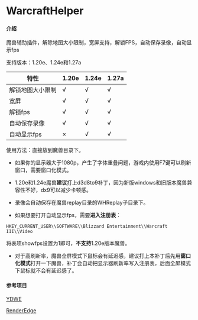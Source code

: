# WarcraftHelper

#### 介绍

魔兽辅助插件，解除地图大小限制，宽屏支持，解锁FPS，自动保存录像，自动显示fps

支持版本：1.20e、1.24e和1.27a

| 特性             | 1.20e | 1.24e | 1.27a |
| ---------------- | ----- | ----- | ----- |
| 解锁地图大小限制 | √     | √     | √     |
| 宽屏             | √     | √     | √     |
| 解锁fps          | √     | √     | √     |
| 自动保存录像     | √     | √     | √     |
| 自动显示fps      | ×     | √     | √     |

使用方法：直接放到魔兽目录下。



- 如果你的显示器大于1080p，产生了字体重叠问题，游戏内使用F7键可以刷新窗口，需要窗口化模式。


- 1.20e和1.24e魔兽**建议**打上d3d8to9补丁，因为新版windows和旧版本魔兽兼容性不好，dx9可以减少卡顿感。

- 录像会自动保存在魔兽replay目录的WHReplay子目录下。

- 如果想要打开自动显示fps，需要**进入注册表**：

```
HKEY_CURRENT_USER\\SOFTWARE\\Blizzard Entertainment\\Warcraft III\\Video
```

将表项showfps设置为1即可，**不支持**1.20e版本魔兽。

- 对于高刷新率，魔兽全屏模式下鼠标会有延迟感，建议打上本补丁后先用**窗口化模式**打开一下魔兽，补丁会自动把显示器刷新率写入注册表，后面全屏模式下鼠标就不会有延迟感了。



#### 参考项目

[YDWE](https://github.com/actboy168/YDWE)

[RenderEdge](https://github.com/ENAleksey/RenderEdge_Widescreen)

